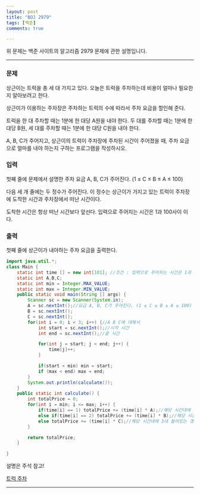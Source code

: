 ```yaml
---
layout: post
title: "BOJ 2979"
tags: [백준]
comments: true

---
```


위 문제는 백준 사이트의 알고리즘 2979 문제에 관한 설명입니다.<br>

---

### 문제

상근이는 트럭을 총 세 대 가지고 있다. 오늘은 트럭을 주차하는데 비용이 얼마나 필요한지 알아보려고 한다.

상근이가 이용하는 주차장은 주차하는 트럭의 수에 따라서 주차 요금을 할인해 준다.

트럭을 한 대 주차할 때는 1분에 한 대당 A원을 내야 한다. 두 대를 주차할 때는 1분에 한 대당 B원, 세 대를 주차할 때는 1분에 한 대당 C원을 내야 한다.

A, B, C가 주어지고, 상근이의 트럭이 주차장에 주차된 시간이 주어졌을 때, 주차 요금으로 얼마를 내야 하는지 구하는 프로그램을 작성하시오.

### 입력

첫째 줄에 문제에서 설명한 주차 요금 A, B, C가 주어진다. (1 ≤ C ≤ B ≤ A ≤ 100)

다음 세 개 줄에는 두 정수가 주어진다. 이 정수는 상근이가 가지고 있는 트럭이 주차장에 도착한 시간과 주차장에서 떠난 시간이다. 

도착한 시간은 항상 떠난 시간보다 앞선다. 입력으로 주어지는 시간은 1과 100사이 이다.

### 출력

첫째 줄에 상근이가 내야하는 주차 요금을 출력한다.

```java
import java.util.*;
class Main {
    static int time [] = new int[101]; //조건 : 입력으로 주어지는 시간은 1과 100사이 이다.
    static int A,B,C;
    static int min = Integer.MAX_VALUE;
    static int max = Integer.MIN_VALUE;
    public static void main(String [] args) {
        Scanner sc = new Scanner(System.in);
        A = sc.nextInt();//요금 A, B, C가 주어진다. (1 ≤ C ≤ B ≤ A ≤ 100)
        B = sc.nextInt();
        C = sc.nextInt();
        for(int i = 0; i < 3; i++) {//A B C에 대해서 
            int start = sc.nextInt();//시작 시간
            int end = sc.nextInt();//끝 시간

            for(int j = start; j < end; j++) {
                time[j]++;
            }

            if(start < min) min = start;
            if (max < end) max = end;
        }
        System.out.println(calculate());
    }
    public static int calculate() {
        int totalPrice = 0;
        for(int i = min; i <= max; i++) {
            if(time[i] == 1) totalPrice += (time[i] * A);//해당 시간대에 1대만 들어있는경우 가격엔? A * 대수의 가격이 전체가격
            else if(time[i] == 2) totalPrice += (time[i] * B);//해당 시간대에 2대 들어있는 경우  
            else totalPrice += (time[i] * C);//해당 시간대에 3대 들어있는 경우  
        }

        return totalPrice;
    }

}
```
설명은 주석 참고!

<a href="https://www.acmicpc.net/problem/2979">트럭 주차</a>

---
